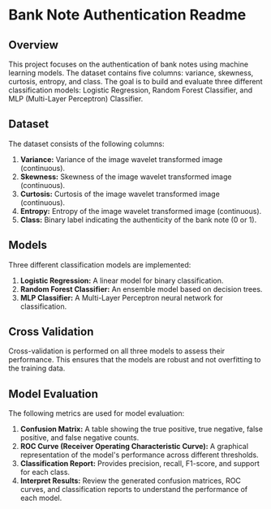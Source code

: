 # Bank Note Authentication Readme

## Overview

This project focuses on the authentication of bank notes using machine learning models. The dataset contains five columns: variance, skewness, curtosis, entropy, and class. The goal is to build and evaluate three different classification models: Logistic Regression, Random Forest Classifier, and MLP (Multi-Layer Perceptron) Classifier.

## Dataset

The dataset consists of the following columns:

1. **Variance:** Variance of the image wavelet transformed image (continuous).
2. **Skewness:** Skewness of the image wavelet transformed image (continuous).
3. **Curtosis:** Curtosis of the image wavelet transformed image (continuous).
4. **Entropy:** Entropy of the image wavelet transformed image (continuous).
5. **Class:** Binary label indicating the authenticity of the bank note (0 or 1).

## Models

Three different classification models are implemented:

1. **Logistic Regression:** A linear model for binary classification.
2. **Random Forest Classifier:** An ensemble model based on decision trees.
3. **MLP Classifier:** A Multi-Layer Perceptron neural network for classification.

## Cross Validation

Cross-validation is performed on all three models to assess their performance. This ensures that the models are robust and not overfitting to the training data.

## Model Evaluation

The following metrics are used for model evaluation:

1. **Confusion Matrix:** A table showing the true positive, true negative, false positive, and false negative counts.
2. **ROC Curve (Receiver Operating Characteristic Curve):** A graphical representation of the model's performance across different thresholds.
3. **Classification Report:** Provides precision, recall, F1-score, and support for each class.
4. **Interpret Results:** Review the generated confusion matrices, ROC curves, and classification reports to understand the performance of each model.
